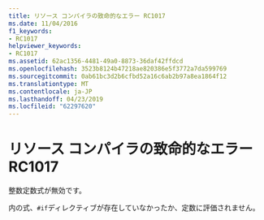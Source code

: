 ```yaml
---
title: リソース コンパイラの致命的なエラー RC1017
ms.date: 11/04/2016
f1_keywords:
- RC1017
helpviewer_keywords:
- RC1017
ms.assetid: 62ac1356-4481-49a0-8873-36daf42ffdcd
ms.openlocfilehash: 3523b8124b47218ae820386e5f3772a7da599769
ms.sourcegitcommit: 0ab61bc3d2b6cfbd52a16c6ab2b97a8ea1864f12
ms.translationtype: MT
ms.contentlocale: ja-JP
ms.lasthandoff: 04/23/2019
ms.locfileid: "62297620"
---
```

# <a name="resource-compiler-fatal-error-rc1017"></a>リソース コンパイラの致命的なエラー RC1017

整数定数式が無効です。

内の式、`#if`ディレクティブが存在していなかったか、定数に評価されません。